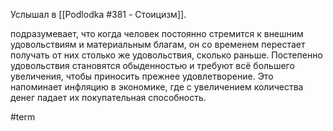 Услышал в [[Podlodka #381 - Стоицизм]].

подразумевает, что когда человек постоянно стремится к внешним удовольствиям и материальным благам, он со временем перестает получать от них столько же удовольствия, сколько раньше. Постепенно удовольствия становятся обыденностью и требуют всё большего увеличения, чтобы приносить прежнее удовлетворение. Это напоминает инфляцию в экономике, где с увеличением количества денег падает их покупательная способность.

#term